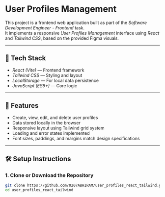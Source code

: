 # User Profiles Management

This project is a frontend web application built as part of the *Software Development Engineer - Frontend* task.  
It implements a responsive *User Profiles Management* interface using *React* and *Tailwind CSS*, based on the provided Figma visuals.

---

## 🚀 Tech Stack

- *React (Vite)* — Frontend framework
- *Tailwind CSS* — Styling and layout
- *LocalStorage* — For local data persistence
- *JavaScript (ES6+)* — Core logic

---

## 🧩 Features

- Create, view, edit, and delete user profiles  
- Data stored locally in the browser  
- Responsive layout using Tailwind grid system  
- Loading and error states implemented  
- Font sizes, paddings, and margins match design specifications  

---

## 🛠 Setup Instructions

### 1. Clone or Download the Repository
```bash
git clone https://github.com/0207ABHIRAM/user_profiles_react_tailwind.git
cd user_profiles_react_tailwind
